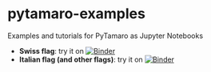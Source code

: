 # pytamaro-examples
Examples and tutorials for PyTamaro as Jupyter Notebooks

- **Swiss flag**: try it on [![Binder](https://mybinder.org/badge_logo.svg)](https://mybinder.org/v2/gh/https%3A%2F%2Fmybinder.org%2Fv2%2Fgh%2FLuCEresearchlab%2Fpytamaro-examples%2FHEAD%3Furlpath%3Ddoc%2Ftree%2FSwiss_flag.ipynb/HEAD)
- **Italian flag (and other flags)**: try it on [![Binder](https://mybinder.org/badge_logo.svg)](https://mybinder.org/v2/gh/https%3A%2F%2Fmybinder.org%2Fv2%2Fgh%2FLuCEresearchlab%2Fpytamaro-examples%2FHEAD%3Furlpath%3Ddoc%2Ftree%2FItalian_flag.ipynb/HEAD)
